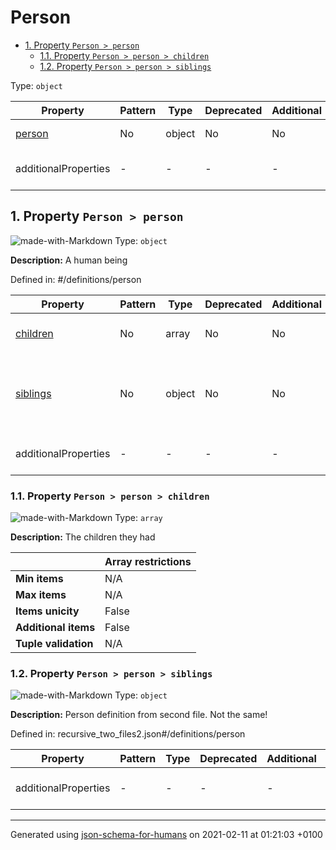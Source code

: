 # Person

- [1. Property `Person > person`](#person)
  - [1.1. Property `Person > person > children`](#person_children)
  - [1.2. Property `Person > person > siblings`](#person_siblings)

Type: `object`

| Property | Pattern | Type | Deprecated | Additional | Description |
| -------- | ------- | ---- | ---------- | ---------- | ----------- |
| [person](#person)|No|object|No| No|A human being|
  | additionalProperties | - | - | - | - |  [![made-with-Markdown](https://img.shields.io/badge/Any%20type-allowed-green)](# "Additional Properties of any type are allowed.") | - |        

## <a name="person"></a>1. Property `Person > person`

![made-with-Markdown](https://img.shields.io/badge/Optional-yellow)
Type: `object`

**Description:** A human being

Defined in: #/definitions/person

| Property | Pattern | Type | Deprecated | Additional | Description |
| -------- | ------- | ---- | ---------- | ---------- | ----------- |
| [children](#person_children)|No|array|No| No|The children they had|
| [siblings](#person_siblings)|No|object|No| No|Person definition from second file. Not the same!|
  | additionalProperties | - | - | - | - |  [![made-with-Markdown](https://img.shields.io/badge/Any%20type-allowed-green)](# "Additional Properties of any type are allowed.") | - |        

### <a name="person_children"></a>1.1. Property `Person > person > children`

![made-with-Markdown](https://img.shields.io/badge/Optional-yellow)
Type: `array`

**Description:** The children they had

|                       | Array restrictions |
| --------------------- | ------------------ |
| **Min items**         | N/A |
| **Max items**         | N/A |
| **Items unicity**     | False |
| **Additional items**  | False |
| **Tuple validation**  | N/A |

### <a name="person_siblings"></a>1.2. Property `Person > person > siblings`

![made-with-Markdown](https://img.shields.io/badge/Optional-yellow)
Type: `object`

**Description:** Person definition from second file. Not the same!

Defined in: recursive_two_files2.json#/definitions/person

| Property | Pattern | Type | Deprecated | Additional | Description |
| -------- | ------- | ---- | ---------- | ---------- | ----------- |
  | additionalProperties | - | - | - | - |  [![made-with-Markdown](https://img.shields.io/badge/Any%20type-allowed-green)](# "Additional Properties of any type are allowed.") | - |        

----------------------------------------------------------------------------------------------------------------------------
Generated using [json-schema-for-humans](https://github.com/coveooss/json-schema-for-humans) on 2021-02-11 at 01:21:03 +0100